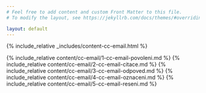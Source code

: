 ```yaml
---
# Feel free to add content and custom Front Matter to this file.
# To modify the layout, see https://jekyllrb.com/docs/themes/#overriding-theme-defaults

layout: default
---
```


{% include_relative _includes/content-cc-email.html %}

<!--<h2 style="margin-bottom:30px">Email to: creativecommons.cz</h2>-->

{% include_relative content/cc-email/1-cc-email-povoleni.md %}
{% include_relative content/cc-email/2-cc-email-citace.md %}
{% include_relative content/cc-email/3-cc-email-odpoved.md %}
{% include_relative content/cc-email/4-cc-email-oznaceni.md %}
{% include_relative content/cc-email/5-cc-email-reseni.md %}

<script src="./js/script-cc-email.js"></script>
